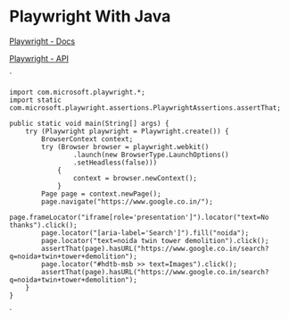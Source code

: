 # Playwright With Java
[Playwright - Docs](https://playwright.dev/java/docs/intro)

[Playwright - API](https://playwright.dev/java/docs/api/class-playwright)

`
    
    import com.microsoft.playwright.*;
    import static com.microsoft.playwright.assertions.PlaywrightAssertions.assertThat;
    
    public static void main(String[] args) {
        try (Playwright playwright = Playwright.create()) {
            BrowserContext context;
            try (Browser browser = playwright.webkit()
                    .launch(new BrowserType.LaunchOptions()
                    .setHeadless(false))) 
                {
                    context = browser.newContext();
                }
            Page page = context.newPage();
            page.navigate("https://www.google.co.in/");
            page.frameLocator("iframe[role='presentation']").locator("text=No thanks").click();
            page.locator("[aria-label='Search']").fill("noida");
            page.locator("text=noida twin tower demolition").click();
            assertThat(page).hasURL("https://www.google.co.in/search?q=noida+twin+tower+demolition");
            page.locator("#hdtb-msb >> text=Images").click();
            assertThat(page).hasURL("https://www.google.co.in/search?q=noida+twin+tower+demolition");
        }
    }
`
